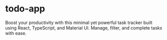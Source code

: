 # todo-app
Boost your productivity with this minimal yet powerful task tracker built using React, TypeScript, and Material UI. Manage, filter, and complete tasks with ease.
